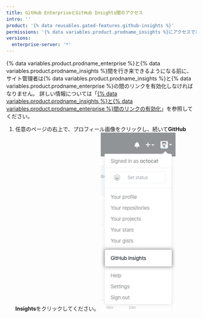 ```yaml
---
title: GitHub EnterpriseとGitHub Insights間のアクセス
intro: ''
product: '{% data reusables.gated-features.github-insights %}'
permissions: '{% data variables.product.prodname_insights %}にアクセスできる人は、{% data variables.product.prodname_enterprise %}と{% data variables.product.prodname_insights %}の間を行き来できます。'
versions:
  enterprise-server: '*'
---
```


{% data variables.product.prodname_enterprise %}と{% data variables.product.prodname_insights %}間を行き来できるようになる前に、サイト管理者は{% data variables.product.prodname_insights %}と{% data variables.product.prodname_enterprise %}の間のリンクを有効化しなければなりません。 詳しい情報については「[{% data variables.product.prodname_insights %}と{% data variables.product.prodname_enterprise %}間のリンクの有効化](/insights/installing-and-configuring-github-insights/enabling-a-link-between-github-insights-and-github-enterprise)」を参照してください。

1. 任意のページの右上で、プロフィール画像をクリックし、続いて**GitHub Insights**をクリックしてください。 ![GitHub Insightsへのリンク](/assets/images/help/insights/github-insights-link.png)
